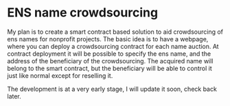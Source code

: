 # ENS name crowdsourcing

My plan is to create a smart contract based solution to aid crowdsourcing of ens names for nonprofit projects.
The basic idea is to have a webpage, where you can deploy a crowdsourcing contract for each name auction.
At contract deployment it will be possible to specify the ens name, and the address of the beneficiary of the crowdsourcing.
The acquired name will belong to the smart contract, but the beneficiary will be able to control it just like normal except for reselling it.

The development is at a very early stage, I will update it soon, check back later.
